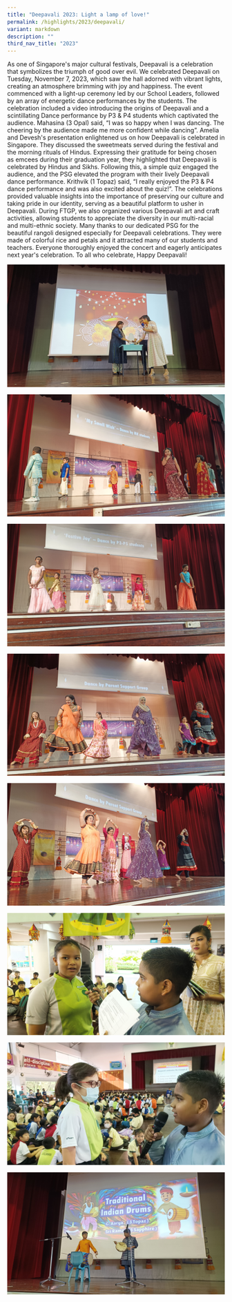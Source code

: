 ```yaml
---
title: "Deepavali 2023: Light a lamp of love!"
permalink: /highlights/2023/deepavali/
variant: markdown
description: ""
third_nav_title: "2023"
---
```

As one of Singapore's major cultural festivals, Deepavali is a celebration that symbolizes the triumph of good over evil. We celebrated Deepavali on Tuesday, November 7, 2023, which saw the hall adorned with vibrant lights, creating an atmosphere brimming with joy and happiness. The event commenced with a light-up ceremony led by our School Leaders, followed by an array of energetic dance performances by the students.
The celebration included a video introducing the origins of Deepavali and a scintillating Dance performance by P3 & P4 students which captivated the audience. Mahasina (3 Opal) said, “I was so happy when I was dancing. The cheering by the audience made me more confident while dancing”.
Amelia and Devesh's presentation enlightened us on how Deepavali is celebrated in Singapore. They discussed the sweetmeats served during the festival and the morning rituals of Hindus. Expressing their gratitude for being chosen as emcees during their graduation year, they highlighted that Deepavali is celebrated by Hindus and Sikhs.
Following this, a simple quiz engaged the audience, and the PSG elevated the program with their lively Deepavali dance performance. Krithvik (1 Topaz) said, “I really enjoyed the P3 & P4 dance performance and was also excited about the quiz!”.
The celebrations provided valuable insights into the importance of preserving our culture and taking pride in our identity, serving as a beautiful platform to usher in Deepavali. During FTGP, we also organized various Deepavali art and craft activities, allowing students to appreciate the diversity in our multi-racial and multi-ethnic society.
Many thanks to our dedicated PSG for the beautiful rangoli designed especially for Deepavali celebrations. They were made of colorful rice and petals and it attracted many of our students and teachers. Everyone thoroughly enjoyed the concert and eagerly anticipates next year's celebration. To all who celebrate, Happy Deepavali!

![](/images/2023%20Photos/Deepavali/deepavali%20light%20up.jpg)

![](/images/2023%20Photos/Deepavali/mk%20performance.jpg)

![](/images/2023%20Photos/Deepavali/p3_p4%20dancers.jpg)

![](/images/2023%20Photos/Deepavali/psg%20performance.jpg)

![](/images/2023%20Photos/Deepavali/psg1%20performance.jpg)

![](/images/2023%20Photos/Deepavali/quiz1%20time.jpg)

![](/images/2023%20Photos/Deepavali/quiz2%20time.jpg)

![](/images/2023%20Photos/Deepavali/the%20drum%20performance.jpg)